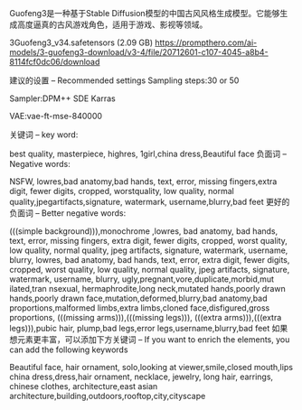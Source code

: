 Guofeng3是一种基于Stable Diffusion模型的中国古风风格生成模型。它能够生成高度逼真的古风游戏角色，适用于游戏、影视等领域。

3Guofeng3_v34.safetensors (2.09 GB)
https://prompthero.com/ai-models/3-guofeng3-download/v3-4/file/20712601-c107-4045-a8b4-8114fcf0dc06/download

建议的设置 – Recommended settings
Sampling steps:30 or 50

Sampler:DPM++ SDE Karras

VAE:vae-ft-mse-840000

关键词 – key word:

best quality, masterpiece, highres, 1girl,china dress,Beautiful face
负面词 – Negative words:

NSFW, lowres,bad anatomy,bad hands, text, error, missing fingers,extra digit, fewer digits, cropped, worstquality, low quality, normal quality,jpegartifacts,signature, watermark, username,blurry,bad feet
更好的负面词 – Better negative words:

(((simple background))),monochrome ,lowres, bad anatomy, bad hands, text, error, missing fingers, extra digit, fewer digits, cropped, worst quality, low quality, normal quality, jpeg artifacts, signature, watermark, username, blurry, lowres, bad anatomy, bad hands, text, error, extra digit, fewer digits, cropped, worst quality, low quality, normal quality, jpeg artifacts, signature, watermark, username, blurry, ugly,pregnant,vore,duplicate,morbid,mut ilated,tran nsexual, hermaphrodite,long neck,mutated hands,poorly drawn hands,poorly drawn face,mutation,deformed,blurry,bad anatomy,bad proportions,malformed limbs,extra limbs,cloned face,disfigured,gross proportions, (((missing arms))),(((missing legs))), (((extra arms))),(((extra legs))),pubic hair, plump,bad legs,error legs,username,blurry,bad feet
如果想元素更丰富，可以添加下方关键词 – If you want to enrich the elements, you can add the following keywords

Beautiful face,
hair ornament, solo,looking at viewer,smile,closed mouth,lips
china dress,dress,hair ornament, necklace, jewelry, long hair, earrings, chinese clothes,
architecture,east asian architecture,building,outdoors,rooftop,city,cityscape
